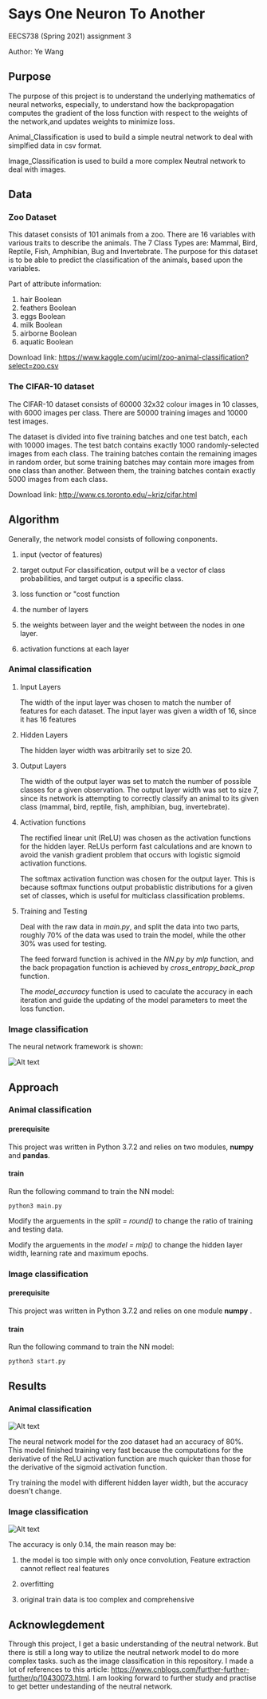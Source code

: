 # Says One Neuron To Another

  EECS738 (Spring 2021) assignment 3

  Author: Ye Wang

## Purpose

The purpose of this project is to understand the underlying mathematics of neural networks, especially, to understand how the backpropagation computes the gradient of the loss function with respect to the weights of the network,and updates weights to minimize loss.

Animal_Classification is used to build a simple neutral network to deal with simplfied data in csv format. 

Image_Classification is used to build a more complex Neutral network to deal with images. 

## Data

### Zoo Dataset

This dataset consists of 101 animals from a zoo. There are 16 variables with various traits to describe the animals. The 7 Class Types are: Mammal, Bird, Reptile, Fish, Amphibian, Bug and Invertebrate. The purpose for this dataset is to be able to predict the classification of the animals, based upon the variables.

Part of attribute information:

1.	hair Boolean
2.	feathers Boolean
3.	eggs Boolean
4.	milk Boolean
5.	airborne Boolean
6.	aquatic Boolean

Download link: https://www.kaggle.com/uciml/zoo-animal-classification?select=zoo.csv

### The CIFAR-10 dataset

The CIFAR-10 dataset consists of 60000 32x32 colour images in 10 classes, with 6000 images per class. There are 50000 training images and 10000 test images.

The dataset is divided into five training batches and one test batch, each with 10000 images. The test batch contains exactly 1000 randomly-selected images from each class. The training batches contain the remaining images in random order, but some training batches may contain more images from one class than another. Between them, the training batches contain exactly 5000 images from each class.

Download link: http://www.cs.toronto.edu/~kriz/cifar.html

## Algorithm


Generally, the network model consists of following conponents.

 1. input (vector of features)
 
 2. target output
   For classification, output will be a vector of class probabilities, and target output is a specific class.
   
 3. loss function or "cost function
 
 4. the number of layers
 
 5. the weights between layer and the weight between the nodes in one layer.
 
 6. activation functions at each layer


### Animal classification


1. Input Layers

    The width of the input layer was chosen to match the number of features for each dataset. The input layer was given a width of 16, since it has 16 features

2. Hidden Layers

    The hidden layer width was arbitrarily set to size 20.

3. Output Layers

    The width of the output layer was set to match the number of possible classes for a given observation. The output layer width was set to size 7, since its network is attempting to correctly classify an animal to its given class (mammal, bird, reptile, fish, amphibian, bug, invertebrate). 

4. Activation functions

    The rectified linear unit (ReLU) was chosen as the activation functions for the hidden layer. ReLUs perform fast calculations and are known to avoid the vanish gradient problem that occurs with logistic sigmoid activation functions.
  
    The softmax activation function was chosen for the output layer. This is because softmax functions output probablistic distributions for a given set of classes, which is useful for multiclass classification problems.

5. Training and Testing

    Deal with the raw data in _main.py_, and split the data into two parts, roughly 70% of the data was used to train the model, while the other 30% was used for testing.
  
    The feed forward function is achived in the _NN.py_ by _mlp_ function, and the back propagation function is achieved by _cross_entropy_back_prop_ function.
  
    The _model_accuracy_ function is used to caculate the accuracy in each iteration and guide the updating of the model parameters to meet the loss function.
  

### Image classification

The neural network framework is shown:

![Alt text](https://github.com/yeah61/Says-One-Neuron-to-Another/blob/main/Image_Classification/model%20framework.png)

## Approach

### Animal classification

#### prerequisite

   This project was written in Python 3.7.2 and relies on two modules, **numpy** and **pandas**.

#### train 

   Run the following command to train the NN model:

```
python3 main.py
```

   Modify the arguements in the _split = round()_ to change the ratio of training and testing data.

   Modify the arguements in the _model = mlp()_ to change the hidden layer width, learning rate and maximum epochs.

### Image classification

#### prerequisite

   This project was written in Python 3.7.2 and relies on one module **numpy** .

#### train 

   Run the following command to train the NN model:

```
python3 start.py
```
## Results

### Animal classification

![Alt text](https://github.com/yeah61/Says-One-Neuron-to-Another/blob/main/Animal_Classification/animal_classification_result.png)

The neural network model for the zoo dataset had an accuracy of 80%. This model finished training very fast because the computations for the derivative of the ReLU activation function are much quicker than those for the derivative of the sigmoid activation function.

Try training the model with different hidden layer width, but the accuracy doesn't change.

### Image classification

![Alt text](https://github.com/yeah61/Says-One-Neuron-to-Another/blob/main/Image_Classification/Image_classification_result.png)

The accuracy is only 0.14, the main reason may be: 

1. the model is too simple with only once convolution, Feature extraction cannot reflect real features

2. overfitting

3. original train data is too complex and comprehensive

## Acknowlegdement

Through this project, I get a basic understanding of the neutral network. But there is still a long way to utilize the neutral network model to do more complex tasks.
such as the image classification in this repository. I made a lot of references to this article: 
https://www.cnblogs.com/further-further-further/p/10430073.html. I am looking forward to further study and practise to get better undestanding of the neutral network.
